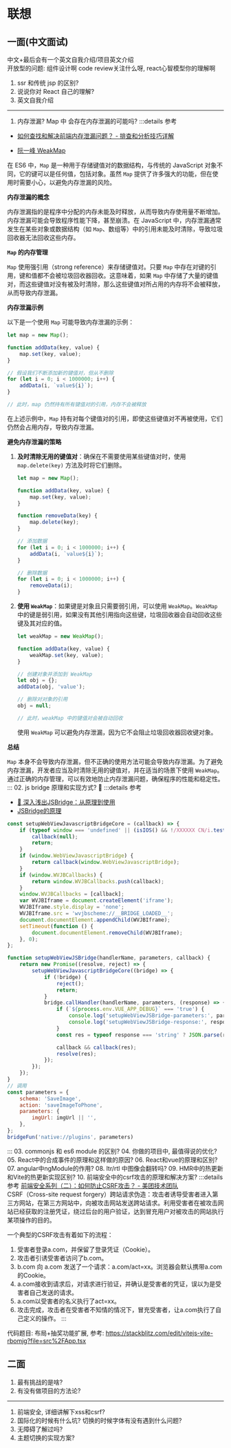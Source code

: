 # 联想

## 一面(中文面试)

中文+最后会有一个英文自我介绍/项目英文介绍  
开放型的问题:  组件设计啊 code review关注什么呀, react心智模型你的理解啊

01. ssr 和传统 jsp 的区别?
02. 说说你对 React 自己的理解?
02. 英文自我介绍
---
01. 内存泄漏? Map 中 会存在内存泄漏的可能吗?
  :::details 参考
  + [如何查找和解决前端内存泄漏问题？ - 排查和分析技巧详解](https://juejin.cn/post/7232127712642547770)
  - [阮一峰 WeakMap](https://es6.ruanyifeng.com/#docs/set-map#WeakMap)

  在 ES6 中，`Map` 是一种用于存储键值对的数据结构，与传统的 JavaScript 对象不同，它的键可以是任何值，包括对象。虽然 `Map` 提供了许多强大的功能，但在使用时需要小心，以避免内存泄漏的风险。

  **内存泄漏的概念**

  内存泄漏指的是程序中分配的内存未能及时释放，从而导致内存使用量不断增加。内存泄漏可能会导致程序性能下降，甚至崩溃。在 JavaScript 中，内存泄漏通常发生在某些对象或数据结构（如 `Map`、数组等）中的引用未能及时清除，导致垃圾回收器无法回收这些内存。

  **`Map` 的内存管理**

  `Map` 使用强引用（strong reference）来存储键值对。只要 `Map` 中存在对键的引用，键和值都不会被垃圾回收器回收。这意味着，如果 `Map` 中存储了大量的键值对，而这些键值对没有被及时清除，那么这些键值对所占用的内存将不会被释放，从而导致内存泄漏。

  **内存泄漏示例**

  以下是一个使用 `Map` 可能导致内存泄漏的示例：

  ```javascript
  let map = new Map();

  function addData(key, value) {
      map.set(key, value);
  }

  // 假设我们不断添加新的键值对，但从不删除
  for (let i = 0; i < 1000000; i++) {
      addData(i, `value${i}`);
  }

  // 此时，map 仍然持有所有键值对的引用，内存不会被释放
  ```

  在上述示例中，`Map` 持有对每个键值对的引用，即使这些键值对不再被使用，它们仍然会占用内存，导致内存泄漏。

  **避免内存泄漏的策略**

  1. **及时清除无用的键值对**：确保在不需要使用某些键值对时，使用 `map.delete(key)` 方法及时将它们删除。

      ```javascript
      let map = new Map();

      function addData(key, value) {
          map.set(key, value);
      }

      function removeData(key) {
          map.delete(key);
      }

      // 添加数据
      for (let i = 0; i < 1000000; i++) {
          addData(i, `value${i}`);
      }

      // 删除数据
      for (let i = 0; i < 1000000; i++) {
          removeData(i);
      }
      ```

  2. **使用 `WeakMap`**：如果键是对象且只需要弱引用，可以使用 `WeakMap`。`WeakMap` 中的键是弱引用，如果没有其他引用指向这些键，垃圾回收器会自动回收这些键及其对应的值。

      ```javascript
      let weakMap = new WeakMap();

      function addData(key, value) {
          weakMap.set(key, value);
      }

      // 创建对象并添加到 WeakMap
      let obj = {};
      addData(obj, 'value');

      // 删除对对象的引用
      obj = null;

      // 此时，weakMap 中的键值对会被自动回收
      ```

      使用 `WeakMap` 可以避免内存泄漏，因为它不会阻止垃圾回收器回收键对象。

  **总结**

  `Map` 本身不会导致内存泄漏，但不正确的使用方法可能会导致内存泄漏。为了避免内存泄漏，开发者应当及时清除无用的键值对，并在适当的场景下使用 `WeakMap`。通过正确的内存管理，可以有效地防止内存泄漏问题，确保程序的性能和稳定性。    
  :::
02. js bridge 原理和实现方式? 🌟
  :::details 参考
  + [🌟 深入浅出JSBridge：从原理到使用](https://juejin.cn/post/6936814903021797389)
  + [JSBridge的原理](https://juejin.cn/post/6844903585268891662)
  

```js
const setupWebViewJavascriptBridgeCore = (callback) => {
    if (typeof window === 'undefined' || (isIOS() && !/XXXXXX CN/i.test(navigator.userAgent))) {
        callback(null);
        return;
    }
    if (window.WebViewJavascriptBridge) {
        return callback(window.WebViewJavascriptBridge);
    }
    if (window.WVJBCallbacks) {
        return window.WVJBCallbacks.push(callback);
    }
    window.WVJBCallbacks = [callback];
    var WVJBIframe = document.createElement('iframe');
    WVJBIframe.style.display = 'none';
    WVJBIframe.src = 'wvjbscheme://__BRIDGE_LOADED__';
    document.documentElement.appendChild(WVJBIframe);
    setTimeout(function () {
        document.documentElement.removeChild(WVJBIframe);
    }, 0);
};

function setupWebViewJSBridge(handlerName, parameters, callback) {
    return new Promise((resolve, reject) => {
        setupWebViewJavascriptBridgeCore((bridge) => {
            if (!bridge) {
                reject();
                return;
            }
            bridge.callHandler(handlerName, parameters, (response) => {
                if (`${process.env.VUE_APP_DEBUG}` === 'true') {
                    console.log('setupWebViewJSBridge-parameters:', parameters);
                    console.log('setupWebViewJSBridge-response:', response);
                }
                const res = typeof response === 'string' ? JSON.parse(response) : response;

                callback && callback(res);
                resolve(res);
            });
        });
    });
}
// 调用
const parameters = {
    schema: 'SaveImage',
    action: 'saveImageToPhone',
    parameters: {
        imgUrl: imgUrl || '',
    },
};
bridgeFun('native://plugins', parameters)
  ```

  
  :::
03. commonjs 和 es6 module 的区别?
04. 你做的项目中, 最值得说的优化?
05. React中的合成事件的原理和这样做的原因?
06. React和vue的原理和区别?
07. angular中ngModule的作用?
08. ltr/rtl 中图像会翻转吗?
09. HMR中的热更新和Vite的热更新实现区别?
10. 前端安全中的csrf攻击的原理和解决方案?
  :::details 参考
  [前端安全系列（二）：如何防止CSRF攻击？ - 美团技术团队](https://tech.meituan.com/2018/10/11/fe-security-csrf.html)  
  CSRF（Cross-site request forgery）跨站请求伪造：攻击者诱导受害者进入第三方网站，在第三方网站中，向被攻击网站发送跨站请求。利用受害者在被攻击网站已经获取的注册凭证，绕过后台的用户验证，达到冒充用户对被攻击的网站执行某项操作的目的。

  一个典型的CSRF攻击有着如下的流程：

  01. 受害者登录a.com，并保留了登录凭证（Cookie）。
  02. 攻击者引诱受害者访问了b.com。
  03. b.com 向 a.com 发送了一个请求：a.com/act=xx。浏览器会默认携带a.com的Cookie。
  04. a.com接收到请求后，对请求进行验证，并确认是受害者的凭证，误以为是受害者自己发送的请求。
  05. a.com以受害者的名义执行了act=xx。
  06. 攻击完成，攻击者在受害者不知情的情况下，冒充受害者，让a.com执行了自己定义的操作。
  :::

代码题目: 布局+抽奖功能扩展, 参考: https://stackblitz.com/edit/vitejs-vite-rbomjg?file=src%2FApp.tsx

## 二面

01. 最有挑战的是啥?
02. 有没有做项目的方法论?
---
1. 前端安全, 详细讲解下xss和csrf?
2. 国际化的时候有什么坑? 切换的时候字体有没有遇到什么问题?
3. 无障碍了解过吗?
4. 主题切换的实现方案?
